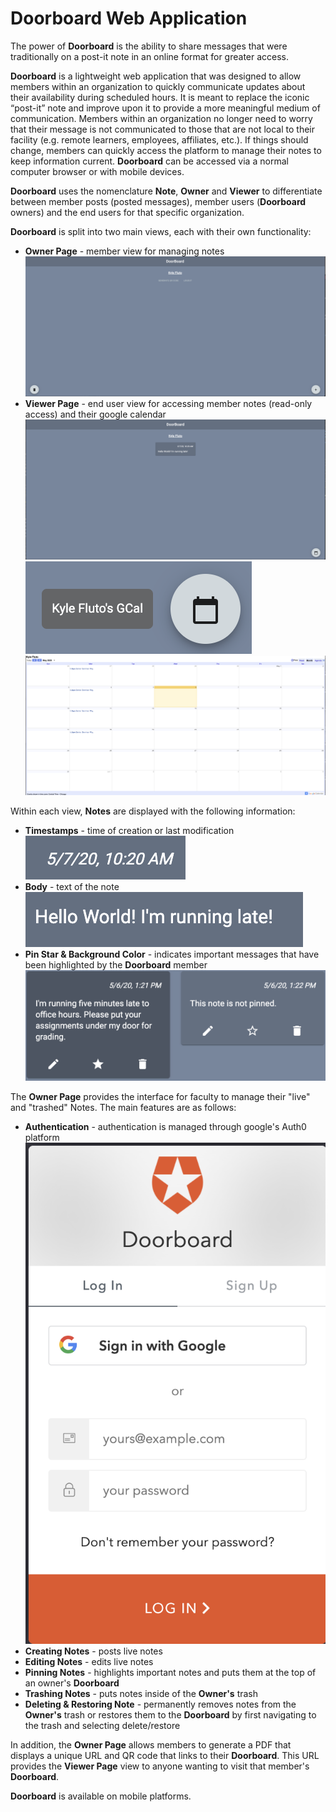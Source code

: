 # Doorboard Web Application

The power of **Doorboard** is the ability to share messages that were traditionally on a post-it note in an online format for greater access.

**Doorboard** is a lightweight web application that was designed to allow members within an organization to quickly communicate updates about their availability during scheduled hours. It is meant to replace the iconic “post-it” note and improve upon it to provide a more meaningful medium of communication. Members within an organization no longer need to worry that their message is not communicated to those that are not local to their facility (e.g. remote learners, employees, affiliates, etc.). If things should change, members can quickly access the platform to manage their notes to keep information current. **Doorboard** can be accessed via a normal computer browser or with mobile devices.

**Doorboard** uses the nomenclature **Note**, **Owner** and **Viewer** to differentiate between member posts (posted messages), member users (**Doorboard** owners) and the end users for that specific organization.

**Doorboard** is split into two main views, each with their own functionality:
- **Owner Page** - member view for managing notes
  ![owner page](doorboard_pamphlet_images/Doorboard%20Owner%20Page.png)
- **Viewer Page** - end user view for accessing member notes (read-only access) and their google calendar
  ![viewer page](doorboard_pamphlet_images/Doorboard%20Viewer%20Page.png)
  ![viewer page gcal button](doorboard_pamphlet_images/Doorboard%20g-cal%20button.png)
  ![viewer page gcal](doorboard_pamphlet_images/Doorboard%20-%20Gcal%20view.png)

Within each view, **Notes** are displayed with the following information:
- **Timestamps** - time of creation or last modification
![note timestamps](doorboard_pamphlet_images/Doorboard%20timestamp.png)
- **Body** - text of the note
![note body](doorboard_pamphlet_images/Doorboard%20body.png)
- **Pin Star & Background Color** - indicates important messages that have been highlighted by the **Doorboard** member
![note pinning & background](doorboard_pamphlet_images/Doorboard%20Live%20&%20Pinned%20Notes.png)

The **Owner Page** provides the interface for faculty to manage their "live" and "trashed" Notes. The main features are as follows:
- **Authentication** - authentication is managed through google's Auth0 platform
![authentication](doorboard_pamphlet_images/Doorboard%20Auth0%20Login.png)
- **Creating Notes** - posts live notes
- **Editing Notes** - edits live notes
- **Pinning Notes** - highlights important notes and puts them at the top of an owner's **Doorboard**
- **Trashing Notes** - puts notes inside of the **Owner's** trash
- **Deleting & Restoring Note** - permanently removes notes from the **Owner's** trash or restores them to the **Doorboard** by first navigating to the trash and selecting delete/restore

In addition, the **Owner Page** allows members to generate a PDF that displays a unique URL and QR code that links to their **Doorboard**. This URL provides the **Viewer Page** view to anyone wanting to visit that member's **Doorboard**.

**Doorboard** is available on mobile platforms.
